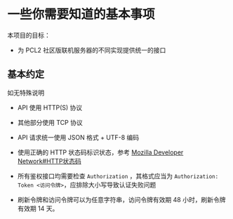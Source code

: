 # 一些你需要知道的基本事项

本项目的目标：

- 为 PCL2 社区版联机服务器的不同实现提供统一的接口

## 基本约定

如无特殊说明

- API 使用 HTTP(S) 协议

- 其他部分使用 TCP 协议

- API 请求统一使用 JSON 格式 + UTF-8 编码

- 使用正确的 HTTP 状态码标识状态，参考 [Mozilla Developer Network#HTTP状态码](https://developer.mozilla.org/zh-CN/docs/Web/HTTP/Status)

- 所有鉴权接口均需要检查 `Authorization` ，其格式应当为 `Authorization: Token <访问令牌>`，应排除大小写导致认证失败问题

- 刷新令牌和访问令牌可以为任意字符串，访问令牌有效期 48 小时，刷新令牌有效期 14 天。
